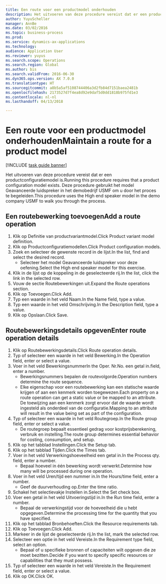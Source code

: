 ```yaml
--- 
title: Een route voor een productmodel onderhouden
description: Het uitvoeren van deze procedure vereist dat er een productconfiguratiemodel is.
author: YuyuScheller
manager: AnnBe
ms.date: 03/02/2016
ms.topic: business-process
ms.prod: 
ms.service: dynamics-ax-applications
ms.technology: 
audience: Application User
ms.reviewer: yuyus
ms.search.scope: Operations
ms.search.region: Global
ms.author: bis
ms.search.validFrom: 2016-06-30
ms.dyn365.ops.version: AX 7.0.0
ms.translationtype: HT
ms.sourcegitcommit: a8b5a5af5108744406a3d2fb84d7151baea2481b
ms.openlocfilehash: 2173527d7f4ea8d92e9daf5d0dd1818b975fd1e3
ms.contentlocale: nl-nl
ms.lasthandoff: 04/13/2018

---
```

# <a name="maintain-a-route-for-a-product-model"></a><span data-ttu-id="54b6e-103">Een route voor een productmodel onderhouden</span><span class="sxs-lookup"><span data-stu-id="54b6e-103">Maintain a route for a product model</span></span>

[!INCLUDE [task guide banner](../../includes/task-guide-banner.md)]

<span data-ttu-id="54b6e-104">Het uitvoeren van deze procedure vereist dat er een productconfiguratiemodel is.</span><span class="sxs-lookup"><span data-stu-id="54b6e-104">Running this procedure requires that a product configuration model exists.</span></span> <span data-ttu-id="54b6e-105">Deze procedure gebruikt het model Geavanceerde luidspreker in het demobedrijf USMF om u door het proces te begeleiden.</span><span class="sxs-lookup"><span data-stu-id="54b6e-105">This procedure uses the High end speaker model in the demo company USMF to walk you through the process.</span></span>


## <a name="add-a-route-operation"></a><span data-ttu-id="54b6e-106">Een routebewerking toevoegen</span><span class="sxs-lookup"><span data-stu-id="54b6e-106">Add a route operation</span></span>
1. <span data-ttu-id="54b6e-107">Klik op Definitie van productvariantmodel.</span><span class="sxs-lookup"><span data-stu-id="54b6e-107">Click Product variant model definition.</span></span>
2. <span data-ttu-id="54b6e-108">Klik op Productconfiguratiemodellen.</span><span class="sxs-lookup"><span data-stu-id="54b6e-108">Click Product configuration models.</span></span>
3. <span data-ttu-id="54b6e-109">Zoek en selecteer de gewenste record in de lijst.</span><span class="sxs-lookup"><span data-stu-id="54b6e-109">In the list, find and select the desired record.</span></span>
    * <span data-ttu-id="54b6e-110">Selecteer het model Geavanceerde luidspreker voor deze oefening.</span><span class="sxs-lookup"><span data-stu-id="54b6e-110">Select the High end speaker model for this exercise.</span></span>  
4. <span data-ttu-id="54b6e-111">Klik in de lijst op de koppeling in de geselecteerde rij.</span><span class="sxs-lookup"><span data-stu-id="54b6e-111">In the list, click the link in the selected row.</span></span>
5. <span data-ttu-id="54b6e-112">Vouw de sectie Routebewerkingen uit.</span><span class="sxs-lookup"><span data-stu-id="54b6e-112">Expand the Route operations section.</span></span>
6. <span data-ttu-id="54b6e-113">Klik op Toevoegen.</span><span class="sxs-lookup"><span data-stu-id="54b6e-113">Click Add.</span></span>
7. <span data-ttu-id="54b6e-114">Typ een waarde in het veld Naam.</span><span class="sxs-lookup"><span data-stu-id="54b6e-114">In the Name field, type a value.</span></span>
8. <span data-ttu-id="54b6e-115">Typ een waarde in het veld Omschrijving.</span><span class="sxs-lookup"><span data-stu-id="54b6e-115">In the Description field, type a value.</span></span>
9. <span data-ttu-id="54b6e-116">Klik op Opslaan.</span><span class="sxs-lookup"><span data-stu-id="54b6e-116">Click Save.</span></span>

## <a name="enter-route-operation-details"></a><span data-ttu-id="54b6e-117">Routebewerkingsdetails opgeven</span><span class="sxs-lookup"><span data-stu-id="54b6e-117">Enter route operation details</span></span>
1. <span data-ttu-id="54b6e-118">Klik op Routebewerkingsdetails.</span><span class="sxs-lookup"><span data-stu-id="54b6e-118">Click Route operation details.</span></span>
2. <span data-ttu-id="54b6e-119">Typ of selecteer een waarde in het veld Bewerking.</span><span class="sxs-lookup"><span data-stu-id="54b6e-119">In the Operation field, enter or select a value.</span></span>
3. <span data-ttu-id="54b6e-120">Voer in het veld Bewerkingsnummer</span><span class="sxs-lookup"><span data-stu-id="54b6e-120">In the Oper.</span></span> <span data-ttu-id="54b6e-121">Nr.</span><span class="sxs-lookup"><span data-stu-id="54b6e-121">No.</span></span> <span data-ttu-id="54b6e-122">een getal in.</span><span class="sxs-lookup"><span data-stu-id="54b6e-122">field, enter a number.</span></span>
    * <span data-ttu-id="54b6e-123">Bewerkingsnummers bepalen de routevolgorde.</span><span class="sxs-lookup"><span data-stu-id="54b6e-123">Operation numbers determine the route sequence.</span></span>  
    * <span data-ttu-id="54b6e-124">Elke eigenschap voor een routebewerking kan een statische waarde krijgen of aan een kenmerk worden toegewezen.</span><span class="sxs-lookup"><span data-stu-id="54b6e-124">Each property on a route operation can get a static value or be mapped to an attribute.</span></span> <span data-ttu-id="54b6e-125">De toewijzing aan een kenmerk zorgt ervoor dat de waarde wordt ingesteld als onderdeel van de configuratie.</span><span class="sxs-lookup"><span data-stu-id="54b6e-125">Mapping to an attribute will result in the value being set as part of the configuration.</span></span>  
4. <span data-ttu-id="54b6e-126">Typ of selecteer een waarde in het veld Routegroep.</span><span class="sxs-lookup"><span data-stu-id="54b6e-126">In the Route group field, enter or select a value.</span></span>
    * <span data-ttu-id="54b6e-127">De routegroep bepaalt essentieel gedrag voor kostprijsberekening, verbruik en instelling.</span><span class="sxs-lookup"><span data-stu-id="54b6e-127">The route group determines essential behavior for costing, consumption, and setup.</span></span>  
5. <span data-ttu-id="54b6e-128">Klik op het tabblad Instellingen.</span><span class="sxs-lookup"><span data-stu-id="54b6e-128">Click the Setup tab.</span></span>
6. <span data-ttu-id="54b6e-129">Klik op het tabblad Tijden.</span><span class="sxs-lookup"><span data-stu-id="54b6e-129">Click the Times tab.</span></span>
7. <span data-ttu-id="54b6e-130">Voer in het veld Verwerkingshoeveelheid een getal in.</span><span class="sxs-lookup"><span data-stu-id="54b6e-130">In the Process qty. field, enter a number.</span></span>
    * <span data-ttu-id="54b6e-131">Bepaal hoeveel in één bewerking wordt verwerkt.</span><span class="sxs-lookup"><span data-stu-id="54b6e-131">Determine how many will be processed during one operation.</span></span>  
8. <span data-ttu-id="54b6e-132">Voer in het veld Uren/tijd een nummer in.</span><span class="sxs-lookup"><span data-stu-id="54b6e-132">In the Hours/time field, enter a number.</span></span>
    * <span data-ttu-id="54b6e-133">Geef de duurverhouding op.</span><span class="sxs-lookup"><span data-stu-id="54b6e-133">Enter the time ratio.</span></span>  
9. <span data-ttu-id="54b6e-134">Schakel het selectievakje Instellen in.</span><span class="sxs-lookup"><span data-stu-id="54b6e-134">Select the Set check box.</span></span>
10. <span data-ttu-id="54b6e-135">Voer een getal in het veld Uitvoeringstijd in.</span><span class="sxs-lookup"><span data-stu-id="54b6e-135">In the Run time field, enter a number.</span></span>
    * <span data-ttu-id="54b6e-136">Bepaal de verwerkingstijd voor de hoeveelheid die u hebt opgegeven.</span><span class="sxs-lookup"><span data-stu-id="54b6e-136">Determine the processing time for the quantity that you have specified.</span></span>  
11. <span data-ttu-id="54b6e-137">Klik op het tabblad Bronbehoeften.</span><span class="sxs-lookup"><span data-stu-id="54b6e-137">Click the Resource requirements tab.</span></span>
12. <span data-ttu-id="54b6e-138">Klik op Toevoegen.</span><span class="sxs-lookup"><span data-stu-id="54b6e-138">Click Add.</span></span>
13. <span data-ttu-id="54b6e-139">Markeer in de lijst de geselecteerde rij.</span><span class="sxs-lookup"><span data-stu-id="54b6e-139">In the list, mark the selected row.</span></span>
14. <span data-ttu-id="54b6e-140">Selecteer een optie in het veld Vereiste.</span><span class="sxs-lookup"><span data-stu-id="54b6e-140">In the Requirement type field, select an option.</span></span>
    * <span data-ttu-id="54b6e-141">Bepaal of u specifieke bronnen of capaciteiten wilt opgeven die ze moet bezitten.</span><span class="sxs-lookup"><span data-stu-id="54b6e-141">Decide if you want to specify specific resources or capabilities that they must possess.</span></span>  
15. <span data-ttu-id="54b6e-142">Typ of selecteer een waarde in het veld Vereiste.</span><span class="sxs-lookup"><span data-stu-id="54b6e-142">In the Requirement field, enter or select a value.</span></span>
16. <span data-ttu-id="54b6e-143">Klik op OK.</span><span class="sxs-lookup"><span data-stu-id="54b6e-143">Click OK.</span></span>


